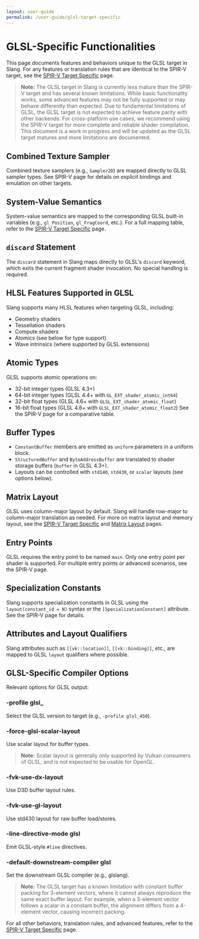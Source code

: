 ```yaml
---
layout: user-guide
permalink: /user-guide/glsl-target-specific
---
```


# GLSL-Specific Functionalities

This page documents features and behaviors unique to the GLSL target in Slang. For any features or translation rules that are identical to the SPIR-V target, see the [SPIR-V Target Specific](./a2-01-spirv-target-specific.md) page.

> **Note:** The GLSL target in Slang is currently less mature than the SPIR-V target and has several known limitations. While basic functionality works, some advanced features may not be fully supported or may behave differently than expected. Due to fundamental limitations of GLSL, the GLSL target is not expected to achieve feature parity with other backends. For cross-platform use cases, we recommend using the SPIR-V target for more complete and reliable shader compilation. This document is a work in progress and will be updated as the GLSL target matures and more limitations are documented.

## Combined Texture Sampler

Combined texture samplers (e.g., `Sampler2D`) are mapped directly to GLSL sampler types. See SPIR-V page for details on explicit bindings and emulation on other targets.

## System-Value Semantics

System-value semantics are mapped to the corresponding GLSL built-in variables (e.g., `gl_Position`, `gl_FragCoord`, etc.). For a full mapping table, refer to the [SPIR-V Target Specific](./a2-01-spirv-target-specific.md) page.

## `discard` Statement

The `discard` statement in Slang maps directly to GLSL's `discard` keyword, which exits the current fragment shader invocation. No special handling is required.

## HLSL Features Supported in GLSL

Slang supports many HLSL features when targeting GLSL, including:
- Geometry shaders
- Tessellation shaders
- Compute shaders
- Atomics (see below for type support)
- Wave intrinsics (where supported by GLSL extensions)

## Atomic Types

GLSL supports atomic operations on:
- 32-bit integer types (GLSL 4.3+)
- 64-bit integer types (GLSL 4.4+ with `GL_EXT_shader_atomic_int64`)
- 32-bit float types (GLSL 4.6+ with `GLSL_EXT_shader_atomic_float`)
- 16-bit float types (GLSL 4.6+ with `GLSL_EXT_shader_atomic_float2`)
See the SPIR-V page for a comparative table.

## Buffer Types

- `ConstantBuffer` members are emitted as `uniform` parameters in a uniform block.
- `StructuredBuffer` and `ByteAddressBuffer` are translated to shader storage buffers (`buffer` in GLSL 4.3+).
- Layouts can be controlled with `std140`, `std430`, or `scalar` layouts (see options below).

## Matrix Layout

GLSL uses column-major layout by default. Slang will handle row-major to column-major translation as needed. For more on matrix layout and memory layout, see the [SPIR-V Target Specific](./a2-01-spirv-target-specific.md) and [Matrix Layout](./a1-01-matrix-layout.md) pages.

## Entry Points

GLSL requires the entry point to be named `main`. Only one entry point per shader is supported. For multiple entry points or advanced scenarios, see the SPIR-V page.

## Specialization Constants

Slang supports specialization constants in GLSL using the `layout(constant_id = N)` syntax or the `[SpecializationConstant]` attribute. See the SPIR-V page for details.

## Attributes and Layout Qualifiers

Slang attributes such as `[[vk::location]]`, `[[vk::binding]]`, etc., are mapped to GLSL `layout` qualifiers where possible.

## GLSL-Specific Compiler Options

Relevant options for GLSL output:

### -profile glsl_<version>
Select the GLSL version to target (e.g., `-profile glsl_450`).

### -force-glsl-scalar-layout
Use scalar layout for buffer types.

> **Note:** Scalar layout is generally only supported by Vulkan consumers of GLSL, and is not expected to be usable for OpenGL.

### -fvk-use-dx-layout
Use D3D buffer layout rules.

### -fvk-use-gl-layout
Use std430 layout for raw buffer load/stores.

### -line-directive-mode glsl
Emit GLSL-style `#line` directives.

### -default-downstream-compiler glsl <compiler>
Set the downstream GLSL compiler (e.g., glslang).

> **Note:** The GLSL target has a known limitation with constant buffer packing for 3-element vectors, where it cannot always reproduce the same exact buffer layout. For example, when a 3-element vector follows a scalar in a constant buffer, the alignment differs from a 4-element vector, causing incorrect packing.

For all other behaviors, translation rules, and advanced features, refer to the [SPIR-V Target Specific](./a2-01-spirv-target-specific.md) page.

